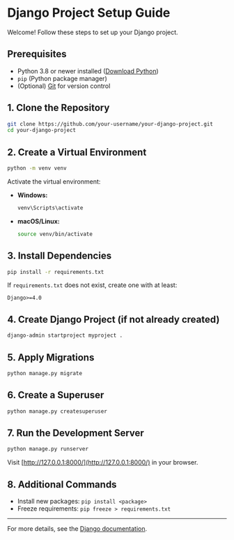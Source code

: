 # Django Project Setup Guide

Welcome! Follow these steps to set up your Django project.

## Prerequisites

- Python 3.8 or newer installed ([Download Python](https://www.python.org/downloads/))
- `pip` (Python package manager)
- (Optional) [Git](https://git-scm.com/) for version control

## 1. Clone the Repository

```bash
git clone https://github.com/your-username/your-django-project.git
cd your-django-project
```

## 2. Create a Virtual Environment

```bash
python -m venv venv
```

Activate the virtual environment:

- **Windows:**
    ```bash
    venv\Scripts\activate
    ```
- **macOS/Linux:**
    ```bash
    source venv/bin/activate
    ```

## 3. Install Dependencies

```bash
pip install -r requirements.txt
```

If `requirements.txt` does not exist, create one with at least:

```
Django>=4.0
```

## 4. Create Django Project (if not already created)

```bash
django-admin startproject myproject .
```

## 5. Apply Migrations

```bash
python manage.py migrate
```

## 6. Create a Superuser

```bash
python manage.py createsuperuser
```

## 7. Run the Development Server

```bash
python manage.py runserver
```

Visit [http://127.0.0.1:8000/](http://127.0.0.1:8000/) in your browser.

## 8. Additional Commands

- Install new packages: `pip install <package>`
- Freeze requirements: `pip freeze > requirements.txt`

---

For more details, see the [Django documentation](https://docs.djangoproject.com/).

